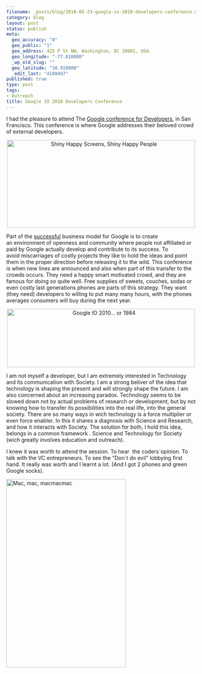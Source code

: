```yaml
--- 
filename: _posts/blog/2010-05-23-google-io-2010-developers-conference.md
category: blog
layout: post
status: publish
meta: 
  geo_accuracy: "0"
  geo_public: "1"
  geo_address: 425 P St NW, Washington, DC 20001, USA
  geo_longitude: "-77.018000"
  _wp_old_slug: ""
  geo_latitude: "38.910000"
  _edit_last: "4180497"
published: true
type: post
tags: 
- Outreach
title: Google IO 2010 Developers Conference
---
```

I had the pleasure to attend The <a href="https://code.google.com/intl/de-DE/events/io/2010/">Google conference for Developers</a>, in San Francisco. This conference is where Google addresses their beloved crowd of external developers.
<p style="text-align:center;"><a title="Shiny Happy Screens, Shiny Happy People by brunosan, on Flickr" href="https://www.flickr.com/photos/nasonurb/4649267940/"><img class="aligncenter" src="https://farm5.static.flickr.com/4072/4649267940_d51301e74c.jpg" alt="Shiny Happy Screens, Shiny Happy People" width="500" height="233" /></a></p>
Part of the <a href="https://www.businessinsider.com/chart-of-the-day-google-revenue-dollar-per-employee-2010-1">successful</a> business model for Google is to create an environment of openness and community where people not affiliated or paid by Google actually develop and contribute to its success. To avoid miscarriages of costly projects they like to hold the ideas and point them in the proper direction before releasing it to the wild. This conference is when new lines are announced and also when part of this transfer to the crowds occurs. They need a happy smart motivated crowd, and they are famous for doing so quite well. Free supplies of sweets, couches, sodas or even costly last generations phones are parts of this strategy. They want (they need) developers to willing to put many many hours, with the phones averages consumers will buy during the next year.<!--more-->
<p style="text-align:center;"><a title="Google IO 2010... or 1984 by brunosan, on Flickr" href="https://www.flickr.com/photos/nasonurb/4649268142/"><img class="aligncenter" src="https://farm5.static.flickr.com/4072/4649268142_20a491c0da.jpg" alt="Google IO 2010... or 1984" width="500" height="155" /></a></p>
I am not myself a developer, but I am extremely interested in Technology and its communication with Society. I am a strong beliver of the idea that technology is shaping the present and will strongly shape the future. I am also concerned about an increasing paradox. Technology seems to be slowed down not by actual problems of research or development, but by not knowing how to transfer its possibilities into the real life, into the general society. There are so many ways in wich technology is a force multiplier or even force enabler. In this it shares a diagnosis with Science and Research, and how it interacts with Society. The solution for both, I hold this idea, belongs in a common framework . Science and Technology for Society (wich greatly involves education and outreach).

I knew it was worth to attend the session. To hear  the coders´opinion. To talk with the VC entrepreneurs. To see the "Don´t do evil" lobbying first hand. It really was worth and I learnt a lot. (And I got 2 phones and green Google socks).

<a title="Mac, mac, macmacmac by brunosan, on Flickr" href="https://www.flickr.com/photos/nasonurb/4649269242/"><img src="https://farm5.static.flickr.com/4011/4649269242_456215d0df.jpg" alt="Mac, mac, macmacmac" width="318" height="500" /></a>
